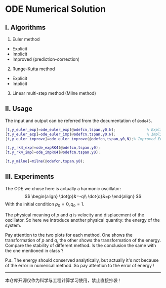 # ODE Numerical Solution

## I. Algorithms

1. Euler method

- Explicit
- Implicit
- Improved (prediction-correction)

2. Runge-Kutta method

- Explicit
- Implicit

3. Linear multi-step method (Milne method)

## II. Usage

The input and output can be referred from the documentation of `@ode45`.

```matlab
[t,y_euler_exp]=ode_euler_exp(@odefcn,tspan,y0,N);				% Explicit Euler
[t,y_euler_exp]=ode_euler_imp(@odefcn,tspan,y0,N);				% Implicit Euler
[t,y_euler_improve]=ode_euler_improve(@odefcn,tspan,y0,N);% Improved Euler

[t,y_rk4_exp]=ode_expRK4(@odefcn,tspan,y0);								% Explicit Runge-Kutta
[t,y_rk4_imp]=ode_impRK4(@odefcn,tspan,y0);								% Implicit Runge-Kutta

[t,y_milne]=milne(@odefcn,tspan,y0);											% Milne method
```

## III. Experiments

The ODE we chose here is actually a harmonic oscillator:
$$
\begin{align}
\dot{p}&=-q\\
\dot{q}&=p
\end{align}
$$
With the initial condition $p_0=0, q_0=1$.

The physical meaning of $p$ and $q$ is velocity and displacement of the oscillator. So here we introduce another physical quantity: the energy of the system.

Pay attention to the two plots for each method. One shows the transformation of $p$ and $q$, the other shows the transformation of the energy. Compare the stability of different method. Is the conclusion the same with the one mentioned in class ?

P.s. The energy should conserved analytically, but actually it's not because of the error in numerical method. So pay attention to the error of energy !



---

本仓库开源仅作为科学与工程计算学习使用，禁止直接抄袭！